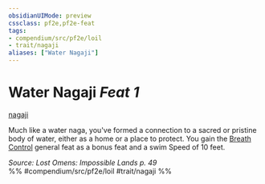 ```yaml
---
obsidianUIMode: preview
cssclass: pf2e,pf2e-feat
tags:
- compendium/src/pf2e/loil
- trait/nagaji
aliases: ["Water Nagaji"]
---
```

# Water Nagaji  *Feat 1*  
[nagaji](nagaji-loil.md "Nagaji Ancestry & Heritage Trait")  


Much like a water naga, you've formed a connection to a sacred or pristine body of water, either as a home or a place to protect. You gain the [Breath Control](breath-control.md) general feat as a bonus feat and a swim Speed of 10 feet.

*Source: Lost Omens: Impossible Lands p. 49*  
%% #compendium/src/pf2e/loil #trait/nagaji %%